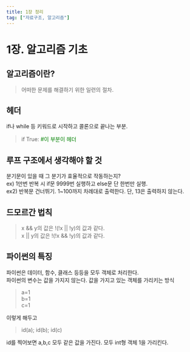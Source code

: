 ```yaml
---
title: 1장 정리
tag: ["자료구조, 알고리즘"]
---
```


# 1장. 알고리즘 기초

## 알고리즘이란?  
  
> 어떠한 문제를 해결하기 위한 일련의 절차.

## 헤더

if나 while 등 키워드로 시작하고 콜론으로 끝나는 부분.

> if True:  <span style="color:green">#이 부분이 헤더</span>  

## 루프 구조에서 생각해야 할 것

분기문이 있을 때 그 분기가 효율적으로 작동하는지?  
ex) 1만번 반복 시 if문 9999번 실행하고 else문 단 한번만 실행.  
ex2) 반복문 건너뛰기. 1~100까지 차례대로 출력한다. 단, 13은 출력하지 않는다.

## 드모르간 법칙

> x && y의 값은 !(!x || !y)의 값과 같다.  
> x || y의 값은 !(!x && !y)의 값과 같다.  

## 파이썬의 특징

파이썬은 데이터, 함수, 클래스 등등을 모두 객체로 처리한다.  
파이썬의 변수는 값을 가지지 않는다. 값을 가지고 있는 객체를 가리키는 방식  

>a=1  
>b=1  
>c=1

이렇게 해두고  

>id(a); id(b); id(c)

id를 찍어보면 a,b,c 모두 같은 값을 가진다. 모두 int형 객체 1을 가리킨다.  

